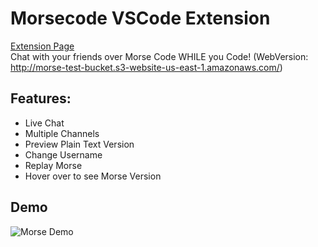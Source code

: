 # Morsecode VSCode Extension
[Extension Page](https://marketplace.visualstudio.com/items?itemName=OGoodness.morsecode-chat)  
Chat with your friends over Morse Code WHILE you Code!  (WebVersion: http://morse-test-bucket.s3-website-us-east-1.amazonaws.com/)

## Features:
- Live Chat
- Multiple Channels
- Preview Plain Text Version
- Change Username
- Replay Morse
- Hover over to see Morse Version


## Demo
![Morse Demo](https://i.imgur.com/EnhcMx5.gif)

